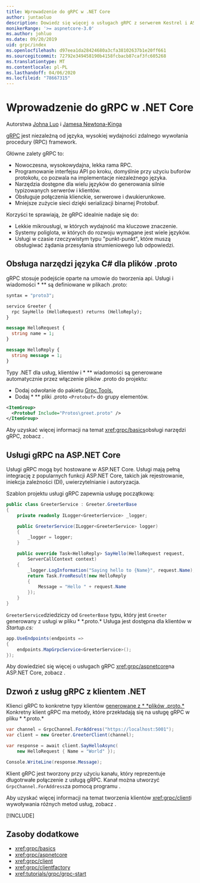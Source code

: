 ```yaml
---
title: Wprowadzenie do gRPC w .NET Core
author: juntaoluo
description: Dowiedz się więcej o usługach gRPC z serwerem Kestrel i ASP.NET stosem Core.
monikerRange: '>= aspnetcore-3.0'
ms.author: johluo
ms.date: 09/20/2019
uid: grpc/index
ms.openlocfilehash: d97eea1da28424680a3cfa38102637b1e20ff661
ms.sourcegitcommit: 72792e349458190b4158fcbacb87caf3fc605268
ms.translationtype: MT
ms.contentlocale: pl-PL
ms.lasthandoff: 04/06/2020
ms.locfileid: "78667315"
---
```

# <a name="introduction-to-grpc-on-net-core"></a>Wprowadzenie do gRPC w .NET Core

Autorstwa [Johna Luo](https://github.com/juntaoluo) i [Jamesa Newtona-Kinga](https://twitter.com/jamesnk)

[gRPC](https://grpc.io/docs/guides/) jest niezależną od języka, wysokiej wydajności zdalnego wywołania procedury (RPC) framework.

Główne zalety gRPC to:
* Nowoczesna, wysokowydajna, lekka rama RPC.
* Programowanie interfejsu API po kroku, domyślnie przy użyciu buforów protokołu, co pozwala na implementacje niezależnego języka.
* Narzędzia dostępne dla wielu języków do generowania silnie typizowanych serwerów i klientów.
* Obsługuje połączenia klienckie, serwerowe i dwukierunkowe.
* Mniejsze zużycie sieci dzięki serializacji binarnej Protobuf.

Korzyści te sprawiają, że gRPC idealnie nadaje się do:
* Lekkie mikrousługi, w których wydajność ma kluczowe znaczenie.
* Systemy poliglota, w których do rozwoju wymagane jest wiele języków.
* Usługi w czasie rzeczywistym typu "punkt-punkt", które muszą obsługiwać żądania przesyłania strumieniowego lub odpowiedzi.

## <a name="c-tooling-support-for-proto-files"></a>Obsługa narzędzi języka C# dla plików .proto

gRPC stosuje podejście oparte na umowie do tworzenia api. Usługi i wiadomości * \** są definiowane w plikach .proto:

```protobuf
syntax = "proto3";

service Greeter {
  rpc SayHello (HelloRequest) returns (HelloReply);
}

message HelloRequest {
  string name = 1;
}

message HelloReply {
  string message = 1;
}
```

Typy .NET dla usług, klientów i * \** wiadomości są generowane automatycznie przez włączenie plików .proto do projektu:

* Dodaj odwołanie do pakietu [Grpc.Tools.](https://www.nuget.org/packages/Grpc.Tools/)
* Dodaj * \** pliki .proto `<Protobuf>` do grupy elementów.

```xml
<ItemGroup>
  <Protobuf Include="Protos\greet.proto" />
</ItemGroup>
```

Aby uzyskać więcej informacji na temat <xref:grpc/basics>obsługi narzędzi gRPC, zobacz .

## <a name="grpc-services-on-aspnet-core"></a>Usługi gRPC na ASP.NET Core

Usługi gRPC mogą być hostowane w ASP.NET Core. Usługi mają pełną integrację z popularnych funkcji ASP.NET Core, takich jak rejestrowanie, iniekcja zależności (DI), uwierzytelnianie i autoryzacja.

Szablon projektu usługi gRPC zapewnia usługę początkową:

```csharp
public class GreeterService : Greeter.GreeterBase
{
    private readonly ILogger<GreeterService> _logger;

    public GreeterService(ILogger<GreeterService> logger)
    {
        _logger = logger;
    }

    public override Task<HelloReply> SayHello(HelloRequest request,
        ServerCallContext context)
    {
        _logger.LogInformation("Saying hello to {Name}", request.Name);
        return Task.FromResult(new HelloReply 
        {
            Message = "Hello " + request.Name
        });
    }
}
```

`GreeterService`dziedziczy od `GreeterBase` typu, który jest `Greeter` generowany z usługi w pliku * \*.proto.* Usługa jest dostępna dla klientów w *Startup.cs:*

```csharp
app.UseEndpoints(endpoints =>
{
    endpoints.MapGrpcService<GreeterService>();
});
```

Aby dowiedzieć się więcej o usługach gRPC <xref:grpc/aspnetcore>na ASP.NET Core, zobacz .

## <a name="call-grpc-services-with-a-net-client"></a>Dzwoń z usług gRPC z klientem .NET

Klienci gRPC to konkretne typy klientów [generowane z * \*plików .proto.* ](xref:grpc/basics#generated-c-assets) Konkretny klient gRPC ma metody, które przekładają się na usługę gRPC w pliku * \*.proto.*

```csharp
var channel = GrpcChannel.ForAddress("https://localhost:5001");
var client = new Greeter.GreeterClient(channel);

var response = await client.SayHelloAsync(
    new HelloRequest { Name = "World" });

Console.WriteLine(response.Message);
```

Klient gRPC jest tworzony przy użyciu kanału, który reprezentuje długotrwałe połączenie z usługą gRPC. Kanał można utworzyć `GrpcChannel.ForAddress`za pomocą programu .

Aby uzyskać więcej informacji na temat tworzenia klientów <xref:grpc/client>i wywoływania różnych metod usług, zobacz .

[!INCLUDE[](~/includes/gRPCazure.md)]

## <a name="additional-resources"></a>Zasoby dodatkowe

* <xref:grpc/basics>
* <xref:grpc/aspnetcore>
* <xref:grpc/client>
* <xref:grpc/clientfactory>
* <xref:tutorials/grpc/grpc-start>
